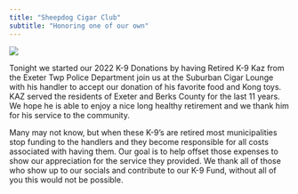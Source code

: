 ```yaml
---
title: "Sheepdog Cigar Club"
subtitle: "Honoring one of our own"
---
```


<img src="/img/events/2022-02-02/slide-5.jpg" class="img-fluid mx-auto d-block" />

Tonight we started our 2022 K-9 Donations by having Retired K-9 Kaz from the Exeter Twp Police Department join us at the Suburban Cigar Lounge with his handler to accept our donation of his favorite food and Kong toys. KAZ served the residents of Exeter and Berks County for the last 11 years. We hope he is able to enjoy a nice long healthy retirement and we thank him for his service to the community. 

Many may not know, but when these K-9’s are retired most municipalities stop funding to the handlers and they become responsible for all costs associated with having them. Our goal is to help offset those expenses to show our appreciation for the service they provided. We thank all of those who show up to our socials and contribute to our K-9 Fund, without all of you this would not be possible.
